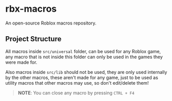 # rbx-macros

An open-source Roblox macros repository.

## Project Structure

All macros inside `src/universal` folder, can be used for any Roblox game, any macro that is not inside this folder can only be used in the games they were made for.

Also macros inside `src/lib` should not be used, they are only used internally by the other macros, these aren't made for any game, just to be used as utility macros that other macros may use, so don't edit/delete them!

> **NOTE**:
> You can close any macro by pressing `CTRL + F4`
